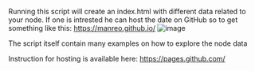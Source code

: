 Running this script will create an index.html with different data related to your node.
If one is intrested he can host the date on GitHub so to get something like this:
https://manreo.github.io/
![image](https://user-images.githubusercontent.com/35897350/148134494-33a0b0a0-ab7a-4a23-8297-d4d25a6b85d8.png)

The script itself contain many examples on how to explore the node data

Instruction for hosting is available here:
https://pages.github.com/
